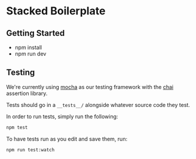 # Stacked Boilerplate

## Getting Started
- npm install
- npm run dev

## Testing
We're currently using [mocha](https://github.com/mochajs/mocha) as our
testing framework with the [chai](https://github.com/chaijs/chai)
assertion library.

Tests should go in a `__tests__/` alongside whatever source code they
test.

In order to run tests, simply run the following:
```sh
npm test
```

To have tests run as you edit and save them, run:
```sh
npm run test:watch
```

